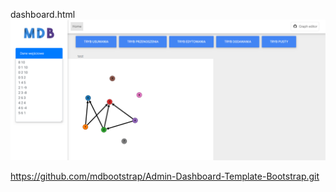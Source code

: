 dashboard.html
<img style="display: inlinie;" src="/img/mdb.png"> </img>

https://github.com/mdbootstrap/Admin-Dashboard-Template-Bootstrap.git
